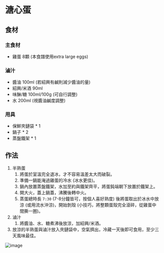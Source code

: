 
# 溏心蛋

## 食材

### 主食材
* 雞蛋  8顆 (本食譜使用extra large eggs)

### 滷汁
* 醬油  100ml (若紹興有鹹則減少醬油的量)
* 紹興/米酒 90ml
* 味醂/糖  100ml/100g (可自行調整)
* 水 200ml (視醬油鹹度調整)

### 用具
* 保鮮夾鏈袋 * 1
* 鍋子 * 2
* 蒸盤鐵架 * 1


## 作法
1. 半熟蛋
    1. 將蛋於室溫完全退冰，才不容易溫差太大而破裂。
    2. 準備一鍋能淹過雞蛋的冷水 (冰水更佳)。
    3. 鍋內放置蒸盤鐵架，水加至約與鐵架齊平，將蛋鈍端朝下放置於鐵架上。
    4. 開大火，蓋上鍋蓋，沸騰後轉中火。
    5. 蒸蛋總時長 `7:30` (7-8分鐘皆可，按個人喜好熟度) 後將蛋取出於冰水中放涼 (或用流水沖涼)，開始剝殼 (小技巧，將整顆蛋殼完全滾碎，從雞蛋中間撕一圈)。
1. 滷汁
    1. 將醬油、水、糖煮沸後放涼，加紹興/米酒。
1. 放涼的半熟蛋與滷汁放入夾鏈袋中，空氣擠出，冷藏一天後即可食用，至少三天風味最佳。

![image](https://user-images.githubusercontent.com/75994334/165416962-2be2f6a1-19ab-4e41-a6cf-cd02a8868c09.png)

